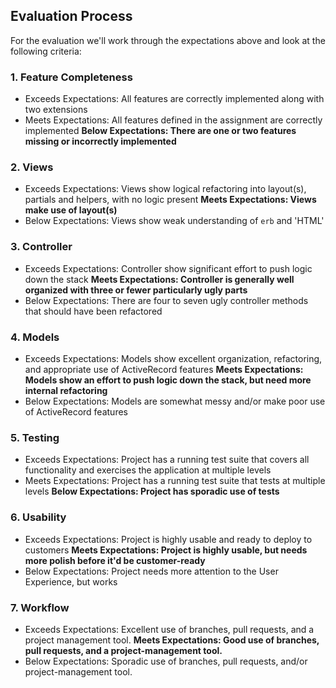 ## Evaluation Process

For the evaluation we'll work through the expectations above and look at the
following criteria:

### 1. Feature Completeness

* Exceeds Expectations: All features are correctly implemented along with two extensions
* Meets Expectations: All features defined in the assignment are correctly implemented
**Below Expectations: There are one or two features missing or incorrectly implemented**

### 2. Views

* Exceeds Expectations: Views show logical refactoring into layout(s), partials and helpers, with no logic present
**Meets Expectations: Views make use of layout(s)**
* Below Expectations: Views show weak understanding of `erb` and 'HTML'

### 3. Controller

* Exceeds Expectations: Controller show significant effort to push logic down the stack
**Meets Expectations: Controller is generally well organized with three or fewer particularly ugly parts**
* Below Expectations: There are four to seven ugly controller methods that should have been refactored

### 4. Models

* Exceeds Expectations: Models show excellent organization, refactoring, and appropriate use of ActiveRecord features
**Meets Expectations: Models show an effort to push logic down the stack, but need more internal refactoring**
* Below Expectations: Models are somewhat messy and/or make poor use of ActiveRecord features

### 5. Testing

* Exceeds Expectations: Project has a running test suite that covers all functionality and exercises the application at multiple levels
* Meets Expectations: Project has a running test suite that tests at multiple levels
**Below Expectations: Project has sporadic use of tests**

### 6. Usability

* Exceeds Expectations: Project is highly usable and ready to deploy to customers
**Meets Expectations: Project is highly usable, but needs more polish before it'd be customer-ready**
* Below Expectations: Project needs more attention to the User Experience, but works

### 7. Workflow

* Exceeds Expectations: Excellent use of branches, pull requests, and a project management tool.
**Meets Expectations: Good use of branches, pull requests, and a project-management tool.**
* Below Expectations: Sporadic use of branches, pull requests, and/or project-management tool.
